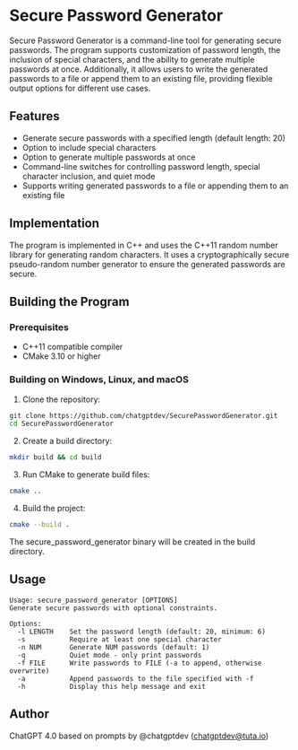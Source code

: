 # Secure Password Generator

Secure Password Generator is a command-line tool for generating secure passwords. The program supports customization of password length, the inclusion of special characters, and the ability to generate multiple passwords at once. Additionally, it allows users to write the generated passwords to a file or append them to an existing file, providing flexible output options for different use cases.

## Features

- Generate secure passwords with a specified length (default length: 20)
- Option to include special characters
- Option to generate multiple passwords at once
- Command-line switches for controlling password length, special character inclusion, and quiet mode
- Supports writing generated passwords to a file or appending them to an existing file

## Implementation

The program is implemented in C++ and uses the C++11 random number library for generating random characters. It uses a cryptographically secure pseudo-random number generator to ensure the generated passwords are secure.

## Building the Program

### Prerequisites

- C++11 compatible compiler
- CMake 3.10 or higher

### Building on Windows, Linux, and macOS

1. Clone the repository:

```sh
git clone https://github.com/chatgptdev/SecurePasswordGenerator.git
cd SecurePasswordGenerator
```

2. Create a build directory:

```sh
mkdir build && cd build
```

3. Run CMake to generate build files:

```sh
cmake ..
```

4. Build the project:

```sh
cmake --build .
```

The secure_password_generator binary will be created in the build directory.

## Usage

```
Usage: secure_password_generator [OPTIONS]
Generate secure passwords with optional constraints.

Options:
  -l LENGTH    Set the password length (default: 20, minimum: 6)
  -s           Require at least one special character
  -n NUM       Generate NUM passwords (default: 1)
  -q           Quiet mode - only print passwords
  -f FILE      Write passwords to FILE (-a to append, otherwise overwrite)
  -a           Append passwords to the file specified with -f
  -h           Display this help message and exit
```

## Author

ChatGPT 4.0 based on prompts by @chatgptdev (chatgptdev@tuta.io)
